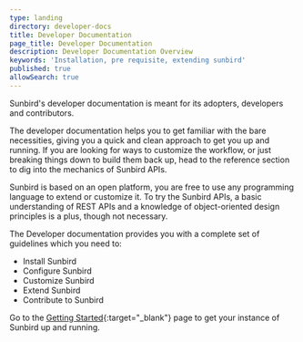 ```yaml
---
type: landing
directory: developer-docs
title: Developer Documentation 
page_title: Developer Documentation
description: Developer Documentation Overview
keywords: 'Installation, pre requisite, extending sunbird'
published: true
allowSearch: true
---
```


Sunbird's developer documentation is meant for its adopters, developers and contributors.   

The developer documentation helps you to get familiar with the bare necessities, giving you a quick and clean approach to get you up and running. If you are looking for ways to customize the workflow, or just breaking things down to build them back up, head to the reference section to dig into the mechanics of Sunbird APIs.

Sunbird is based on an open platform, you are free to use any programming language to extend or customize it. To try the Sunbird APIs, a basic understanding of REST APIs and a knowledge of object-oriented design principles is a plus, though not necessary.

The Developer documentation provides you with a complete set of guidelines which you need to:

   - Install Sunbird
   - Configure Sunbird
   - Customize Sunbird
   - Extend Sunbird
   - Contribute to Sunbird

Go to the [Getting Started](http://www.sunbird.org/developer-docs/getting_started/){:target="_blank"} page to get your instance of Sunbird up and running.
